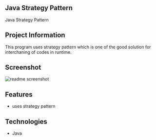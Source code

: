 
## Java Strategy Pattern

Java Strategy Pattern

## Project Information

This program uses strategy pattern which is one of the good solution for interchaning of codes in runtime.

## Screenshot

![readme screenshot](https://user-images.githubusercontent.com/71702837/122388111-22c63a00-cfa2-11eb-9dd3-315f075e78b1.png)

## Features
* uses strategy pattern

## Technologies
* Java
